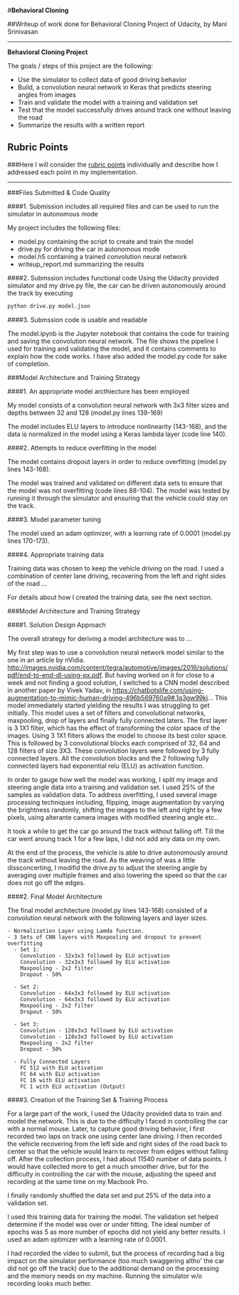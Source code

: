 #**Behavioral Cloning** 

##Writeup of work done for Behavioral Cloning Project of Udacity, by Mani Srinivasan

---

**Behavioral Cloning Project**

The goals / steps of this project are the following:
* Use the simulator to collect data of good driving behavior
* Build, a convolution neural network in Keras that predicts steering angles from images
* Train and validate the model with a training and validation set
* Test that the model successfully drives around track one without leaving the road
* Summarize the results with a written report


[//]: # (Image References)

[image1]: ./examples/placeholder.png "Model Visualization"
[image2]: ./examples/placeholder.png "Grayscaling"
[image3]: ./examples/placeholder_small.png "Recovery Image"
[image4]: ./examples/placeholder_small.png "Recovery Image"
[image5]: ./examples/placeholder_small.png "Recovery Image"
[image6]: ./examples/placeholder_small.png "Normal Image"
[image7]: ./examples/placeholder_small.png "Flipped Image"

## Rubric Points
###Here I will consider the [rubric points](https://review.udacity.com/#!/rubrics/432/view) individually and describe how I addressed each point in my implementation.  

---
###Files Submitted & Code Quality

####1. Submission includes all required files and can be used to run the simulator in autonomous mode

My project includes the following files:
* model.py containing the script to create and train the model
* drive.py for driving the car in autonomous mode
* model.h5 containing a trained convolution neural network 
* writeup_report.md summarizing the results

####2. Submssion includes functional code
Using the Udacity provided simulator and my drive.py file, the car can be driven autonomously around the track by executing 
```sh
python drive.py model.json
```

####3. Submssion code is usable and readable

The model.ipynb is the Jupyter notebook that contains the code for training and saving the convolution neural network. The file shows the pipeline I used for training and validating the model, and it contains comments to explain how the code works. I have also added the model.py code for sake of completion.

###Model Architecture and Training Strategy

####1. An appropriate model arcthiecture has been employed

My model consists of a convolution neural network with 3x3 filter sizes and depths between 32 and 128 (model.py lines 139-169) 

The model includes ELU layers to introduce nonlinearity (143-168), and the data is normalized in the model using a Keras lambda layer (code line 140). 

####2. Attempts to reduce overfitting in the model

The model contains dropout layers in order to reduce overfitting (model.py lines 143-168). 

The model was trained and validated on different data sets to ensure that the model was not overfitting (code lines 88-104). The model was tested by running it through the simulator and ensuring that the vehicle could stay on the track.

####3. Model parameter tuning

The model used an adam optimizer, with a learning rate of 0.0001 (model.py lines 170-173).

####4. Appropriate training data

Training data was chosen to keep the vehicle driving on the road. I used a combination of center lane driving, recovering from the left and right sides of the road ... 

For details about how I created the training data, see the next section. 

###Model Architecture and Training Strategy

####1. Solution Design Approach

The overall strategy for deriving a model architecture was to ...

My first step was to use a convolution neural network model similar to the one in an article by nVidia. http://images.nvidia.com/content/tegra/automotive/images/2016/solutions/pdf/end-to-end-dl-using-px.pdf.  But having worked on it for close to a week and not finding a good solution, I switched to a CNN model described in another paper by Vivek Yadav, in https://chatbotslife.com/using-augmentation-to-mimic-human-driving-496b569760a9#.1g3gw99kj... This model immediately started yielding the results I was struggling to get initially.  This model uses a set of filters and convolutional networks, maxpooling, drop of layers and finally fully connected laters. The first layer is 3 1X1 filter, which has the effect of transforming the color space of the images. Using 3 1X1 filters allows the model to choose its best color space. This is followed by 3 convolutional blocks each comprised of 32, 64 and 128 filters of size 3X3. These convolution layers were followed by 3 fully connected layers. All the convolution blocks and the 2 following fully connected layers had exponential relu (ELU) as activation function. 

In order to gauge how well the model was working, I split my image and steering angle data into a training and validation set. I used 25% of the samples as validation data. To address overfitting, I used several image processing techniques including, flipping, image augmentation by varying the brightness randomly, shifting the images to the left and right by a few pixels, using alterante camera images with modified steering angle etc..

It took a while to get the car go around the track without falling off. Till the car went aroung track 1 for a few laps, I did not add any data on my own.

At the end of the process, the vehicle is able to drive autonomously around the track without leaving the road. As the weaving of was a little dissconcerting, I modifid the drive.py to adjust the steering angle by averaging over multiple frames and also lowering the speed so that the car does not go off the edges.

####2. Final Model Architecture

The final model architecture (model.py lines 143-168) consisted of a convolution neural network with the following layers and layer sizes.


    - Normalization Layer using Lamda function.     
    - 3 Sets of CNN layers with Maxpooling and dropout to prevent overfitting 
      - Set 1:
        Convolution - 32x3x3 followed by ELU activation
        Convolution - 32x3x3 followed by ELU activation
        Maxpooling - 2x2 filter
        Dropout - 50%
      
      - Set 2:
        Convolution - 64x3x3 followed by ELU activation
        Convolution - 64x3x3 followed by ELU activation
        Maxpooling - 2x2 filter
        Dropout - 50%
      
      - Set 3:
        Convolution - 128x3x3 followed by ELU activation
        Convolution - 128x3x3 followed by ELU activation
        Maxpooling - 2x2 filter
        Dropout - 50%
      
      - Fully Connected Layers
        FC 512 with ELU activation
        FC 64 with ELU activation
        FC 16 with ELU activation
        FC 1 with ELU activation (Output)
      
####3. Creation of the Training Set & Training Process

For a large part of the work, I used the Udacity provided data to train and model the network. This is due to the difficulty I faced in controlling the car with a normal mouse. Later, to capture good driving behavior, I first recorded two laps on track one using center lane driving. I then recorded the vehicle recovering from the left side and right sides of the road back to center so that the vehicle would learn to recover from edges without falling off. After the collection process, I had about 11540 number of data points. I would have collected more to get a much smoother drive, but for the difficulty in controlling the car with the mouse, adjusting the speed and recording at the same time on my Macbook Pro. 

I finally randomly shuffled the data set and put 25% of the data into a validation set. 

I used this training data for training the model. The validation set helped determine if the model was over or under fitting. The ideal number of epochs was 5 as more number of epochs did not yield any better results. I used an adam optimizer with a learning rate of 0.0001.

I had recorded the video to submit, but the process of recording had a big impact on the simulator performance (too much swaggering altho' the car did not go off the track) due to the additional demand on the processing and the memory needs on my machine. Running the simulator w/o recording looks much better. 
